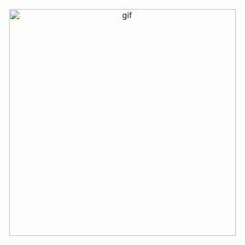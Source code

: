 <p align="center">
    <img width="400" src="https://c.tenor.com/vkxUaFFyeokAAAAd/tenor.gif" alt="gif">
</p>
